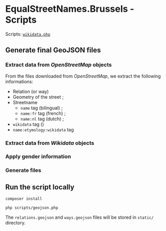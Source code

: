 # EqualStreetNames.Brussels - Scripts

Scripts: [`wikidata.php`](../../scripts/wikidata.php)

## Generate final GeoJSON files

### Extract data from _OpenStreetMap_ objects

From the files downloaded from _OpenStreetMap_, we extract the following informations:

- Relation (or way)
- Geometry of the street ;
- Streetname
  - `name` tag (bilingual) ;
  - `name:fr` tag (french) ;
  - `name:nl` tag (dutch) ;
- `wikidata` tag ()
- `name:etymology:wikidata` tag

### Extract data from _Wikidata_ objects

### Apply gender information

### Generate files

## Run the script locally

```
composer install

php scripts/geojson.php
```

The `relations.geojson` and `ways.geojson` files will be stored in `static/` directory.
